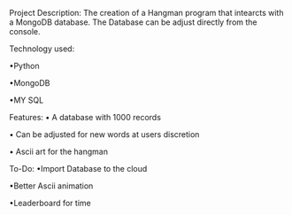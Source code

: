 Project Description:
The creation of a Hangman program that intearcts with a MongoDB database.
The Database can be adjust directly from the console.


Technology used:

•Python

•MongoDB

•MY SQL

Features: 
• A database with 1000 records

• Can be adjusted for new words at users discretion

• Ascii art for the hangman

To-Do:
•Import Database to the cloud

•Better Ascii animation

•Leaderboard for time 
